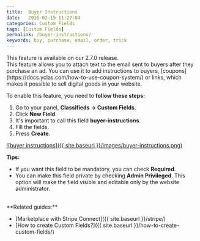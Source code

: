 ```yaml
---
title:  Buyer Instructions 
date:   2016-02-15 11:27:04
categories: Custom Fields
tags: [Custom Fields]
permalink: /buyer-instructions/
keywords: buy, purchase, email, order, trick
---
```

<div class="alert alert-warning">
<strong><i class="glyphicon glyphicon-warning-sign"></i> </strong> This feature is available on our 2.7.0 release.
</div>
This feature allows you to attach text to the email sent to buyers after they purchase an ad. You can use it to add instructions to buyers, [coupons](https://docs.yclas.com/how-to-use-coupon-system/) or links, which makes it possible to sell digital goods in your website.

To enable this feature, you need to **follow these steps:**

1. Go to your panel, **Classifieds -> Custom Fields**.
2. Click **New Field**.
3. It's important to call this field **buyer-instructions**.
4. Fill the fields.
5. Press **Create**.

<a href="//docs.yclas.com/images/buyer-instructions.png" class="thumbnail gallery-item" data-gallery>
![buyer instructions]({{ site.baseurl }}/images/buyer-instructions.png)
</a>

**Tips:**

+ If you want this field to be mandatory, you can check **Required**.
+ You can make this field private by checking **Admin Privileged**. This option will make the field visible and editable only by the website administrator.

<br>
**Related guides:**

* [Marketplace with Stripe Connect]({{ site.baseurl }}/stripe/)
* [How to create Custom Fields?]({{ site.baseurl }}/how-to-create-custom-fields/)



